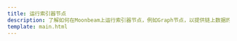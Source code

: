 ```yaml
---
title: 运行索引器节点
description: 了解如何在Moonbeam上运行索引器节点，例如Graph节点，以提供链上数据的索引和查询服务。
template: main.html
---
```


<div class='subsection-wrapper'></div>